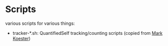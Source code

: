 # Scripts

various scripts for various things:

* tracker-*.sh: QuantifiedSelf tracking/counting scripts (copied from [Mark Koester](https://github.com/markwk))
